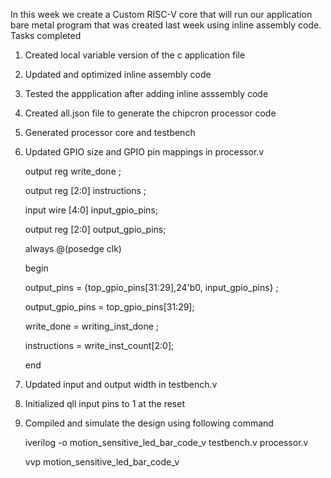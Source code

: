 In this week we create a Custom RISC-V core that will run our application bare metal program that was created last week using inline assembly code.
Tasks completed 

1. Created local variable version of the c application file
2. Updated and optimized inline assembly code
3. Tested the appplication after adding inline asssembly code
4. Created all.json file to generate the chipcron processor code
5. Generated processor core and testbench
6. Updated GPIO size and GPIO pin mappings in processor.v

   output reg write_done ; 

   output reg [2:0] instructions ; 

   input wire [4:0] input_gpio_pins;

   output reg [2:0] output_gpio_pins;  


   always @(posedge clk) 

   begin
   
    output_pins = {top_gpio_pins[31:29],24'b0, input_gpio_pins} ; 

    output_gpio_pins = top_gpio_pins[31:29]; 

    write_done = writing_inst_done ; 

    instructions = write_inst_count[2:0]; 

    end 

7. Updated input and output width in testbench.v
8. Initialized qll input pins to 1 at the reset 
9. Compiled and simulate the design using following command

   iverilog -o motion_sensitive_led_bar_code_v testbench.v processor.v

   vvp motion_sensitive_led_bar_code_v   
  



